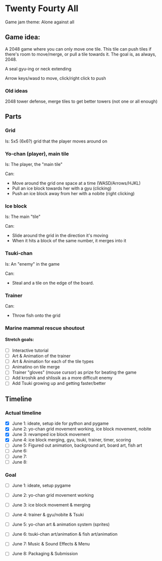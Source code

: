 # Twenty Fourty All

Game jam theme: Alone against all

## Game idea:

A 2048 game where you can only move one tile. This tile can push tiles
if there's room to move/merge, or pull a tile towards it. 
The goal is, as always, 2048.

A seal gyu-ing or neck extending

Arrow keys/wasd to move, click/right click to push

### Old ideas

2048 tower defense, merge tiles to get better towers (not one or all enough)

## Parts

### Grid

Is: 5x5 (6x6?) grid that the player moves around on

### Yo-chan (player), main tile

Is: The player, the "main tile"

Can:
 - Move around the grid one space at a time (WASD/Arrows/HJKL)
 - Pull an ice block towards her with a gyu (clicking)
 - Push an ice block away from her with a nobite (right clicking)

### Ice block

Is: The main "tile"

Can: 
 - Slide around the grid in the direction it's moving
 - When it hits a block of the same number, it merges into it

### Tsuki-chan

Is: An "enemy" in the game

Can:
 - Steal and a tile on the edge of the board.

### Trainer

Can:
 - Throw fish onto the grid

### Marine mammal rescue shoutout

#### Stretch goals:

 - [ ] Interactive tutorial
 - [ ] Art & Animation of the trainer
 - [ ] Art & Animation for each of the tile types
 - [ ] Animatino on tile merge
 - [ ] Trainer "gloves" (mouse cursor) as prize for beating the game
 - [ ] Add kroshik and shlissik as a more difficult enemy
 - [ ] Add Tsuki growing up and getting faster/better

## Timeline

### Actual timeline

 - [x] June 1: ideate, setup ide for python and pygame
 - [x] June 2: yo-chan grid movement working, ice block movement, nobite
 - [x] June 3: revamped ice block movement
 - [x] June 4: ice block merging, gyu, tsuki, trainer, timer, scoring
 - [ ] June 5: Figured out animation, background art, board art, fish art
 - [ ] June 6:
 - [ ] June 7:
 - [ ] June 8:

### Goal

 - [ ] June 1: ideate, setup pygame
 - [ ] June 2: yo-chan grid movement working
 - [ ] June 3: ice block movement & merging
 - [ ] June 4: trainer & gyu/nobite & Tsuki
 - [ ] June 5: yo-chan art & animation system (sprites)
 - [ ] June 6: tsuki-chan art/animation & fish art/animation
 - [ ] June 7: Music & Sound Effects & Menu 
 - [ ] June 8: Packaging & Submission

